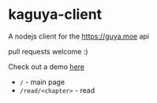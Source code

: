 # kaguya-client
A nodejs client for the https://guya.moe api

pull requests welcome :)

Check out a demo [here](https://kaguya-reader.epicgamer007.repl.co)

* `/` - main page
* `/read/<chapter>` - read <chapter>
